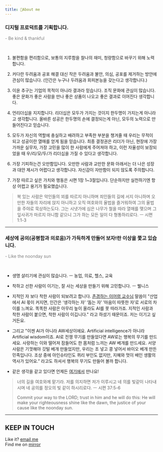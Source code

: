 ```yaml
---
title: 👋About me
---
```



### 디지털 프로덕트를 기획합니다.

<font color="gray">- Be kind & thankful </font>

<br>


1. 불편함을 편리함으로, 
보통의 지루함을 찰나의 재미, 청량함으로 바꾸기 위해 노력합니다. 

2. 커다란 두려움과 공포 해결 대신 작은 두려움과 불안, 의심, 공포를 제거하는 방안에 관심이 많습니다. (인간은 누구나 두려움과 회피본능을 갖는다고 생각합니다.)

3. 이윤 추구는 기업의 목적이 아니라 결과라 믿습니다. 조직 문화에 관심이 많습니다. 좋은 문화가 좋은 사람을 만나 좋은 상품이 나오고 좋은 결과로 이어진다 생각합니다.

4. 언리더십을 지지합니다. 리더십은 모두가 가지는 것이지 한두명이 가지는게 아니라고 생각합니다. 올바른 성공은 한두명의 손에 결정되는게 아닌, 모두의 노력으로 만들어진다고 믿습니다.

5. 모두가 자신의 역할에 충실하고 배려하고 부족한 부분을 챙겨줄 때 우리는 무적이 되고 성공이란 열매를 얻게 됨을 믿습니다. 최종 결정권은 리더가 아닌, 현장에 가장 가까운 실무자, 가장 고민을 많이 한 사람에게 주어져야 하고, 이런 자율성이 보장되었을 때 우/리/모/두/가 리더십을 가질 수 있다고 생각합니다.

6. 가장 기피하는건 오만함입니다. 오만한 사람과 교만한 문화 아래서는 더 나은 성장과 대안 제시가 어렵다고 생각합니다. 자신감이 자만함이 되지 않도록 주의합니다.

7. 가장 따르고 싶은 가치와 행동은 시편 1장 1~3절입니다. 단순하지만 실천하기엔 항상 어렵고 용기가 필요했습니다.


>복 있는 사람은 악인들의 꾀를 따르지 아니하며 죄인들의 길에 서지 아니하며 오만한 자들의 자리에 앉지 아니하고 오직 여호와의 율법을 즐거워하여 그의 율법을 주야로 묵상하는도다. 그는 시냇가에 심은 나무가 철을 따라 열매를 맺으며 그 잎사귀가 마르지 아니함 같으니 그가 하는 모든 일이 다 형통하리로다.  ㅡ 시편 1:1-3


---

### 세상에 공의(공평함과 의로움)가 가득하게 만들어 보자!란 이상을 쫓고 있습니다.

<font color="gray">- Like the noonday sun </font>

<br>

- 생명 살리기에 관심이 많습니다. ㅡ 농업, 의료, 헬스, 교육


- 착하고 선한 사람이 이기는, 잘 사는 세상을 만들기 위해 고민합니다. ㅡ 웰니스

 
 - 지적인 자 보다 착한 사람이 되보려고 합니다. [존경하는 이어령 교수님](https://biz.chosun.com/notice/interstellar/2022/01/01/6NTPJJ7EORHQLOONBANIV6VDM4/) 말씀이 "산업에서 AI 몫이 커지면, 인간은 ‘생각하는 자’ ‘돕는 자’ ’마음이 따뜻한 자’로 서로의 차이를 느껴요. 똑똑한 사람은 아무리 높이 올라도 AI를 못 따라가죠. 지적인 사람과 착한 사람이 붙으면, 착한 사람이 이깁니다." 라고 하셨기 때문이죠. 저는 이기고 싶거든요.

 - 그리고 "이젠 AI가 아니라 AW세상이에요. Artificial intelligence가 아니라 Artificial wisdom이죠. AI로 전쟁 무기를 만들었다면 AW로는 행복의 무기를 만드세요. 사랑하는 이와 떨어져 잠들어도 한 몸처럼 느끼는 AW 베개를 만드세요. 서양 사람은 기껏해야 깃털 베개 만들었지만, 우리는 조 넣고 콩 넣어서 바이오 베개 만든 민족입니다. 조상 중에 아인슈타인도 퀴리 부인도 없지만, 지혜와 멋이 배인 생활의 역사가 있어요.” 라고도 하셔서 행복의 무기도 만들어 볼까 합니다.

 - 같은 생각을 같고 있다면 언제든 [여기에서](https://forms.gle/zS8cvzkb2wZ76KaH6) 만나요!



> 너의 길을 여호와께 맡기라. 저를 의지하면 저가 이루시고 네 의를 빛같이 나타내시며 네 공의를 정오의 빛 같이 하시리로다. ㅡ 시편 37:5-6
> 
>Commit your way to the LORD; trust in him and he will do this: He will make your righteousness shine like the dawn, the justice of your cause like the noonday sun.


---

## KEEP IN TOUCH

Like it? [email me](https://forms.gle/zS8cvzkb2wZ76KaH6)<br/>
Find me on [mirror](https://mirror.xyz/0x2f5AB15E3e00885ba6602F286c489fB224914b8a) 
